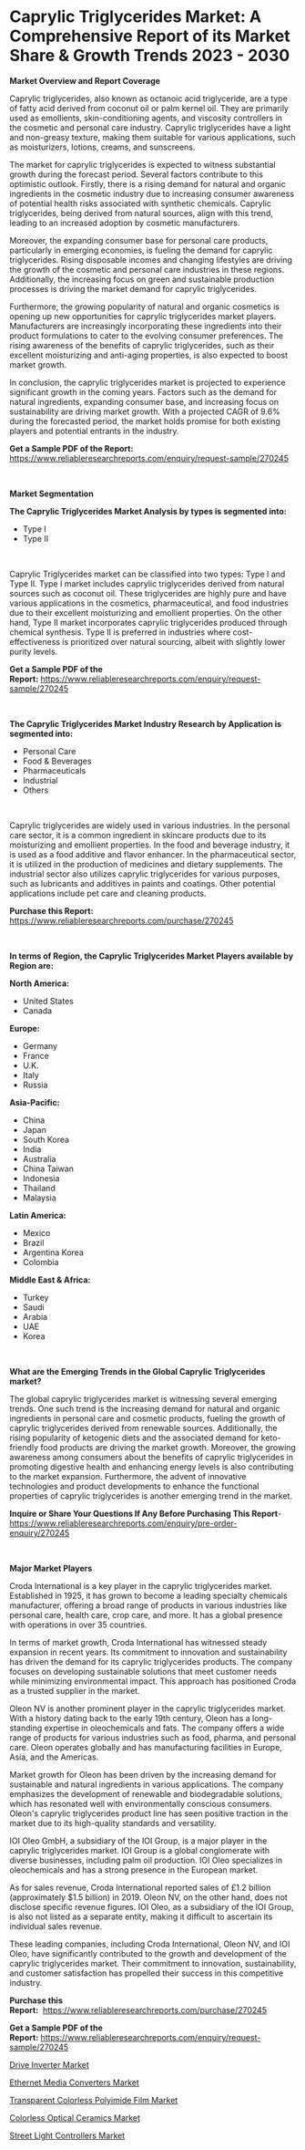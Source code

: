 <p><h1>Caprylic Triglycerides Market: A Comprehensive Report of its Market Share & Growth Trends 2023 - 2030</h1></p><p><strong>Market Overview and Report Coverage</strong></p>
<p><p>Caprylic triglycerides, also known as octanoic acid triglyceride, are a type of fatty acid derived from coconut oil or palm kernel oil. They are primarily used as emollients, skin-conditioning agents, and viscosity controllers in the cosmetic and personal care industry. Caprylic triglycerides have a light and non-greasy texture, making them suitable for various applications, such as moisturizers, lotions, creams, and sunscreens.</p><p>The market for caprylic triglycerides is expected to witness substantial growth during the forecast period. Several factors contribute to this optimistic outlook. Firstly, there is a rising demand for natural and organic ingredients in the cosmetic industry due to increasing consumer awareness of potential health risks associated with synthetic chemicals. Caprylic triglycerides, being derived from natural sources, align with this trend, leading to an increased adoption by cosmetic manufacturers.</p><p>Moreover, the expanding consumer base for personal care products, particularly in emerging economies, is fueling the demand for caprylic triglycerides. Rising disposable incomes and changing lifestyles are driving the growth of the cosmetic and personal care industries in these regions. Additionally, the increasing focus on green and sustainable production processes is driving the market demand for caprylic triglycerides.</p><p>Furthermore, the growing popularity of natural and organic cosmetics is opening up new opportunities for caprylic triglycerides market players. Manufacturers are increasingly incorporating these ingredients into their product formulations to cater to the evolving consumer preferences. The rising awareness of the benefits of caprylic triglycerides, such as their excellent moisturizing and anti-aging properties, is also expected to boost market growth.</p><p>In conclusion, the caprylic triglycerides market is projected to experience significant growth in the coming years. Factors such as the demand for natural ingredients, expanding consumer base, and increasing focus on sustainability are driving market growth. With a projected CAGR of 9.6% during the forecasted period, the market holds promise for both existing players and potential entrants in the industry.</p></p>
<p><strong>Get a Sample PDF of the Report:</strong> <a href="https://www.reliableresearchreports.com/enquiry/request-sample/270245">https://www.reliableresearchreports.com/enquiry/request-sample/270245</a></p>
<p>&nbsp;</p>
<p><strong>Market Segmentation</strong></p>
<p><strong>The Caprylic Triglycerides Market Analysis by types is segmented into:</strong></p>
<p><ul><li>Type I</li><li>Type II</li></ul></p>
<p>&nbsp;</p>
<p><p>Caprylic Triglycerides market can be classified into two types: Type I and Type II. Type I market includes caprylic triglycerides derived from natural sources such as coconut oil. These triglycerides are highly pure and have various applications in the cosmetics, pharmaceutical, and food industries due to their excellent moisturizing and emollient properties. On the other hand, Type II market incorporates caprylic triglycerides produced through chemical synthesis. Type II is preferred in industries where cost-effectiveness is prioritized over natural sourcing, albeit with slightly lower purity levels.</p></p>
<p><strong>Get a Sample PDF of the Report:</strong>&nbsp;<a href="https://www.reliableresearchreports.com/enquiry/request-sample/270245">https://www.reliableresearchreports.com/enquiry/request-sample/270245</a></p>
<p>&nbsp;</p>
<p><strong>The Caprylic Triglycerides Market Industry Research by Application is segmented into:</strong></p>
<p><ul><li>Personal Care</li><li>Food & Beverages</li><li>Pharmaceuticals</li><li>Industrial</li><li>Others</li></ul></p>
<p>&nbsp;</p>
<p><p>Caprylic triglycerides are widely used in various industries. In the personal care sector, it is a common ingredient in skincare products due to its moisturizing and emollient properties. In the food and beverage industry, it is used as a food additive and flavor enhancer. In the pharmaceutical sector, it is utilized in the production of medicines and dietary supplements. The industrial sector also utilizes caprylic triglycerides for various purposes, such as lubricants and additives in paints and coatings. Other potential applications include pet care and cleaning products.</p></p>
<p><strong>Purchase this Report:</strong>&nbsp; <a href="https://www.reliableresearchreports.com/purchase/270245">https://www.reliableresearchreports.com/purchase/270245</a></p>
<p>&nbsp;</p>
<p><strong>In terms of Region, the Caprylic Triglycerides Market Players available by Region are:</strong></p>
<p>
    <p> <strong> North America: </strong>
        <ul>
            <li>United States</li>
            <li>Canada</li>
        </ul>
        </p> 
    <p> <strong> Europe: </strong>
        <ul>
            <li>Germany</li>
            <li>France</li>
            <li>U.K.</li>
            <li>Italy</li>
            <li>Russia</li>
        </ul>
        </p> 
    <p> <strong> Asia-Pacific: </strong>
        <ul>
            <li>China</li>
            <li>Japan</li>
            <li>South Korea</li>
            <li>India</li>
            <li>Australia</li>
            <li>China Taiwan</li>
            <li>Indonesia</li>
            <li>Thailand</li>
            <li>Malaysia</li>
        </ul>
        </p> 
    <p> <strong> Latin America: </strong>
        <ul>
            <li>Mexico</li>
            <li>Brazil</li>
            <li>Argentina Korea</li>
            <li>Colombia</li>
        </ul>
        </p> 
    <p> <strong> Middle East & Africa: </strong>
        <ul>
            <li>Turkey</li>
            <li>Saudi</li>
            <li>Arabia</li>
            <li>UAE</li>
            <li>Korea</li>
        </ul>
    </p>
    </p>
<p>&nbsp;</p>
<p><strong>What are the Emerging Trends in the Global Caprylic Triglycerides market?</strong></p>
<p><p>The global caprylic triglycerides market is witnessing several emerging trends. One such trend is the increasing demand for natural and organic ingredients in personal care and cosmetic products, fueling the growth of caprylic triglycerides derived from renewable sources. Additionally, the rising popularity of ketogenic diets and the associated demand for keto-friendly food products are driving the market growth. Moreover, the growing awareness among consumers about the benefits of caprylic triglycerides in promoting digestive health and enhancing energy levels is also contributing to the market expansion. Furthermore, the advent of innovative technologies and product developments to enhance the functional properties of caprylic triglycerides is another emerging trend in the market.</p></p>
<p><strong>Inquire or Share Your Questions If Any Before Purchasing This Report</strong>- <a href="https://www.reliableresearchreports.com/enquiry/pre-order-enquiry/270245">https://www.reliableresearchreports.com/enquiry/pre-order-enquiry/270245</a></p>
<p>&nbsp;</p>
<p><strong>Major Market Players</strong></p>
<p><p>Croda International is a key player in the caprylic triglycerides market. Established in 1925, it has grown to become a leading specialty chemicals manufacturer, offering a broad range of products in various industries like personal care, health care, crop care, and more. It has a global presence with operations in over 35 countries. </p><p>In terms of market growth, Croda International has witnessed steady expansion in recent years. Its commitment to innovation and sustainability has driven the demand for its caprylic triglycerides products. The company focuses on developing sustainable solutions that meet customer needs while minimizing environmental impact. This approach has positioned Croda as a trusted supplier in the market.</p><p>Oleon NV is another prominent player in the caprylic triglycerides market. With a history dating back to the early 19th century, Oleon has a long-standing expertise in oleochemicals and fats. The company offers a wide range of products for various industries such as food, pharma, and personal care. Oleon operates globally and has manufacturing facilities in Europe, Asia, and the Americas.</p><p>Market growth for Oleon has been driven by the increasing demand for sustainable and natural ingredients in various applications. The company emphasizes the development of renewable and biodegradable solutions, which has resonated well with environmentally conscious consumers. Oleon's caprylic triglycerides product line has seen positive traction in the market due to its high-quality standards and versatility.</p><p>IOI Oleo GmbH, a subsidiary of the IOI Group, is a major player in the caprylic triglycerides market. IOI Group is a global conglomerate with diverse businesses, including palm oil production. IOI Oleo specializes in oleochemicals and has a strong presence in the European market.</p><p>As for sales revenue, Croda International reported sales of £1.2 billion (approximately $1.5 billion) in 2019. Oleon NV, on the other hand, does not disclose specific revenue figures. IOI Oleo, as a subsidiary of the IOI Group, is also not listed as a separate entity, making it difficult to ascertain its individual sales revenue.</p><p>These leading companies, including Croda International, Oleon NV, and IOI Oleo, have significantly contributed to the growth and development of the caprylic triglycerides market. Their commitment to innovation, sustainability, and customer satisfaction has propelled their success in this competitive industry.</p></p>
<p><strong>Purchase this Report:</strong>&nbsp;&nbsp;<a href="https://www.reliableresearchreports.com/purchase/270245">https://www.reliableresearchreports.com/purchase/270245</a></p>
<p></p>
<p><strong>Get a Sample PDF of the Report:</strong>&nbsp;<a href="https://www.reliableresearchreports.com/enquiry/request-sample/270245">https://www.reliableresearchreports.com/enquiry/request-sample/270245</a></p>
<p><p><a href="https://www.linkedin.com/pulse/decoding-drive-inverter-market-deep-dive-latest-trends-jeo4e/">Drive Inverter Market</a></p><p><a href="https://www.linkedin.com/pulse/ethernet-media-converters-market-research-report-provides-thorough-fqhze/">Ethernet Media Converters Market</a></p><p><a href="https://medium.com/@mayrussel1912/analyzing-transparent-colorless-polyimide-film-market-global-industry-perspective-and-forecast-5788e5a4f289">Transparent Colorless Polyimide Film Market</a></p><p><a href="https://medium.com/@raygrimes1999/colorless-optical-ceramics-market-size-and-market-trends-complete-industry-overview-2023-to-2030-a565bf5a2dc0">Colorless Optical Ceramics Market</a></p><p><a href="https://www.linkedin.com/pulse/street-light-controllers-market-insights-players-forecast-uafhe/">Street Light Controllers Market</a></p></p>